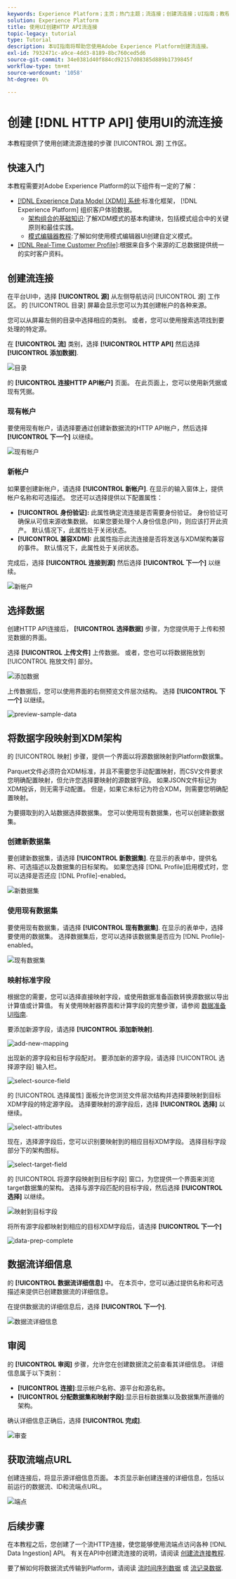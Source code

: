 ```yaml
---
keywords: Experience Platform；主页；热门主题；流连接；创建流连接；UI指南；教程；创建流连接；流摄取；
solution: Experience Platform
title: 使用UI创建HTTP API流连接
topic-legacy: tutorial
type: Tutorial
description: 本UI指南将帮助您使用Adobe Experience Platform创建流连接。
exl-id: 7932471c-a9ce-4dd3-8189-8bc760ced5d6
source-git-commit: 34e0381d40f884cd92157d08385d889b1739845f
workflow-type: tm+mt
source-wordcount: '1058'
ht-degree: 0%

---
```



# 创建 [!DNL HTTP API] 使用UI的流连接

本教程提供了使用创建流源连接的步骤 [!UICONTROL 源] 工作区。

## 快速入门

本教程需要对Adobe Experience Platform的以下组件有一定的了解：

- [[!DNL Experience Data Model (XDM)] 系统](../../../../../xdm/home.md):标准化框架， [!DNL Experience Platform] 组织客户体验数据。
   - [架构组合的基础知识](../../../../../xdm/schema/composition.md):了解XDM模式的基本构建块，包括模式组合中的关键原则和最佳实践。
   - [模式编辑器教程](../../../../../xdm/tutorials/create-schema-ui.md):了解如何使用模式编辑器UI创建自定义模式。
- [[!DNL Real-Time Customer Profile]](../../../../../profile/home.md):根据来自多个来源的汇总数据提供统一的实时客户资料。

## 创建流连接

在平台UI中，选择 **[!UICONTROL 源]** 从左侧导航访问 [!UICONTROL 源] 工作区。 的 [!UICONTROL 目录] 屏幕会显示您可以为其创建帐户的各种来源。

您可以从屏幕左侧的目录中选择相应的类别。 或者，您可以使用搜索选项找到要处理的特定源。

在 **[!UICONTROL 流]** 类别，选择 **[!UICONTROL HTTP API]** 然后选择 **[!UICONTROL 添加数据]**.

![目录](../../../../images/tutorials/create/http/catalog.png)

的 **[!UICONTROL 连接HTTP API帐户]** 页面。 在此页面上，您可以使用新凭据或现有凭据。

### 现有帐户

要使用现有帐户，请选择要通过创建新数据流的HTTP API帐户，然后选择 **[!UICONTROL 下一个]** 以继续。

![现有帐户](../../../../images/tutorials/create/http/existing.png)

### 新帐户

如果要创建新帐户，请选择 **[!UICONTROL 新帐户]**. 在显示的输入窗体上，提供帐户名称和可选描述。 您还可以选择提供以下配置属性：

- **[!UICONTROL 身份验证]:** 此属性确定流连接是否需要身份验证。 身份验证可确保从可信来源收集数据。 如果您要处理个人身份信息(PII)，则应该打开此资产。 默认情况下，此属性处于关闭状态。
- **[!UICONTROL 兼容XDM]:** 此属性指示此流连接是否将发送与XDM架构兼容的事件。 默认情况下，此属性处于关闭状态。

完成后，选择 **[!UICONTROL 连接到源]** 然后选择 **[!UICONTROL 下一个]** 以继续。

![新帐户](../../../../images/tutorials/create/http/new.png)

## 选择数据

创建HTTP API连接后， **[!UICONTROL 选择数据]** 步骤，为您提供用于上传和预览数据的界面。

选择 **[!UICONTROL 上传文件]** 上传数据。 或者，您也可以将数据拖放到 [!UICONTROL 拖放文件] 部分。

![添加数据](../../../../images/tutorials/create/http/add-data.png)

上传数据后，您可以使用界面的右侧预览文件层次结构。 选择 **[!UICONTROL 下一个]** 以继续。

![preview-sample-data](../../../../images/tutorials/create/http/preview-sample-data.png)

## 将数据字段映射到XDM架构

的 [!UICONTROL 映射] 步骤，提供一个界面以将源数据映射到Platform数据集。

Parquet文件必须符合XDM标准，并且不需要您手动配置映射，而CSV文件要求您明确配置映射，但允许您选择要映射的源数据字段。 如果JSON文件标记为XDM投诉，则无需手动配置。 但是，如果它未标记为符合XDM，则需要您明确配置映射。

为要摄取到的入站数据选择数据集。 您可以使用现有数据集，也可以创建新数据集。

### 创建新数据集

要创建新数据集，请选择 **[!UICONTROL 新数据集]**. 在显示的表单中，提供名称、可选描述以及数据集的目标架构。 如果您选择 [!DNL Profile]启用模式时，您可以选择是否还应 [!DNL Profile]-enabled。

![新数据集](../../../../images/tutorials/create/http/new-dataset.png)

### 使用现有数据集

要使用现有数据集，请选择 **[!UICONTROL 现有数据集]**. 在显示的表单中，选择要使用的数据集。 选择数据集后，您可以选择该数据集是否应为 [!DNL Profile]-enabled。

![现有数据集](../../../../images/tutorials/create/http/existing-dataset.png)

### 映射标准字段


根据您的需要，您可以选择直接映射字段，或使用数据准备函数转换源数据以导出计算值或计算值。 有关使用映射器界面和计算字段的完整步骤，请参阅 [数据准备UI指南](../../../../../data-prep/ui/mapping.md).

要添加新源字段，请选择 **[!UICONTROL 添加新映射]**.

![add-new-mapping](../../../../images/tutorials/create/http/add-new-mapping.png)

出现新的源字段和目标字段配对。 要添加新的源字段，请选择 [!UICONTROL 选择源字段] 输入栏。

![select-source-field](../../../../images/tutorials/create/http/select-source-field.png)

的 [!UICONTROL 选择属性] 面板允许您浏览文件层次结构并选择要映射到目标XDM字段的特定源字段。 选择要映射的源字段后，选择 **[!UICONTROL 选择]** 以继续。

![select-attributes](../../../../images/tutorials/create/http/select-attributes.png)

现在，选择源字段后，您可以识别要映射到的相应目标XDM字段。 选择目标字段部分下的架构图标。

![select-target-field](../../../../images/tutorials/create/http/select-target-field.png)

的 [!UICONTROL 将源字段映射到目标字段] 窗口，为您提供一个界面来浏览target数据集的架构。 选择与源字段匹配的目标字段，然后选择 **[!UICONTROL 选择]** 以继续。

![映射到目标字段](../../../../images/tutorials/create/http/map-to-target-field.png)

将所有源字段都映射到相应的目标XDM字段后，请选择 **[!UICONTROL 下一个]**

![data-prep-complete](../../../../images/tutorials/create/http/data-prep-complete.png)

## 数据流详细信息

的 **[!UICONTROL 数据流详细信息]** 中。 在本页中，您可以通过提供名称和可选描述来提供已创建数据流的详细信息。

在提供数据流的详细信息后，选择 **[!UICONTROL 下一个]**.

![数据流详细信息](../../../../images/tutorials/create/http/dataflow-detail.png)

## 审阅

的 **[!UICONTROL 审阅]** 步骤，允许您在创建数据流之前查看其详细信息。 详细信息属于以下类别：

- **[!UICONTROL 连接]**:显示帐户名称、源平台和源名称。
- **[!UICONTROL 分配数据集和映射字段]**:显示目标数据集以及数据集所遵循的架构。

确认详细信息正确后，选择 **[!UICONTROL 完成]**.

![审查](../../../../images/tutorials/create/http/review.png)

## 获取流端点URL

创建连接后，将显示源详细信息页面。 本页显示新创建连接的详细信息，包括以前运行的数据流、ID和流端点URL。

![端点](../../../../images/tutorials/create/http/endpoint.png)

## 后续步骤

在本教程之后，您创建了一个流HTTP连接，使您能够使用流端点访问各种 [!DNL Data Ingestion] API。 有关在API中创建流连接的说明，请阅读 [创建流连接教程](../../../api/create/streaming/http.md).

要了解如何将数据流式传输到Platform，请阅读 [流时间序列数据](../../../../../ingestion/tutorials/streaming-time-series-data.md) 或 [流记录数据](../../../../../ingestion/tutorials/streaming-record-data.md).
